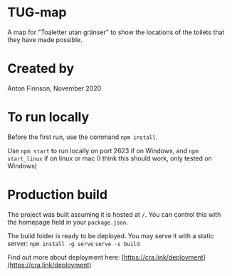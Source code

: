 # TUG-map
A map for "Toaletter utan gränser" to show the locations of the toilets that they have made possible.

# Created by
Anton Finnson, November 2020

# To run locally
Before the first run, use the command `npm install`.

Use `npm start` to run locally on port 2623 if on Windows, and
`npm start_linux` if on linux or mac (I think this should work, only tested on Windows)

# Production build
The project was built assuming it is hosted at `/`.
You can control this with the homepage field in your `package.json`.

The build folder is ready to be deployed.
You may serve it with a static server:
  `npm install -g serve`
  `serve -s build`

Find out more about deployment here:
  [https://cra.link/deployment](https://cra.link/deployment)